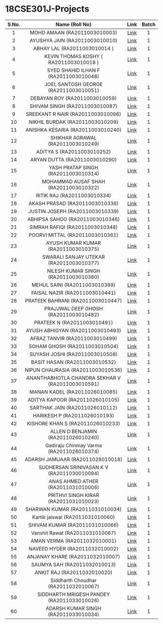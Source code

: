 # 18CSE301J-Projects
| S.No. | Name (Roll No) | Link | Batch |
| :---: | :---: | :---: |:---: |
| 1 | MOHD AMAAN (RA2011003010003) | [Link](https://github.com/Amaan7866/18CSE301J) | 1 |
| 2 | AYUSHYA JAIN (RA2011003010010) | [Link]() | 1 |
| 3 | ABHAY LAL (RA2011003010014	) | [Link](https://github.com/abhay-lal/18CSE301J-RA2011003010014) | 1 |
| 4 | KEVIN THOMAS KOSHY (	RA2011003010018	) | [Link]() | 1 |
| 5 | SYED SHAHID ILHAN F (RA2011003010048) | [Link]() | 1 |
| 6 |	JOEL SANTOSH GEORGE (RA2011003010051) | [Link]() | 1 |
| 7 |	DEBAYAN ROY (RA2011003010059)	 | [Link]() | 1 |
| 8 |	SHIVAM SINGH (RA2011003010087) | [Link]() | 1 |
| 9 |	SREEKANT R NAIR (RA2011003010096) | [Link]() | 1 |
| 10 |	NIKHIL BURDAK (RA2011003010209) | [Link]() | 1 |
| 11 |	ANISHKA KESARIA (RA2011003010240) | [Link]() | 1 |
| 12 |	SHIKHAR AGRAWAL (RA2011003010249) | [Link]() | 1 |
| 13 |	ADITYA S (RA2011003010252) |  [Link]() | 1 |
| 14 |	ARYAN DUTTA (RA2011003010290) |  [Link]() | 1 |
| 15 |  YASH PRATAP SINGH (RA2011003010314) |  [Link]() | 1 |
| 16 |	MOHAMMAD AUSAF SHAH (RA2011003010322) |  [Link]() | 1 |
| 17 |	RITIK RAJ (RA2011003010334) |  [Link]() | 1 |
| 18 |	AKASH PRASAD (RA2011003010336) |  [Link]() | 1 |
| 19 |	JUSTIN JOSEPH (RA2011003010339) | [Link]() | 1 |
| 20 |	ABHIPSA SAHOO (RA2011003010346) | [Link]() | 1 |
| 21 |	SIMRAH RAFIQI (RA2011003010348) | [Link]() | 1 |
| 22 |	POORVI MITTAL (RA2011003010361) | [Link]() | 1 |
| 23 |	AYUSH KUMAR KUMAR (RA2011003010375) | [Link]() | 1 |
| 24 |	SWARALI SANJAY UTEKAR (RA2011003010377) | [Link]() | 1 |
| 25 |	NILESH KUMAR SINGH (RA2011003010380) | [Link]() | 1 |
| 26 |	MEHUL SAINI (RA2011003010389) | [Link]() | 1 |
| 27 |	FAISAL NAZIR (RA2011003010441) | [Link]() | 1 |
| 28 |	PRATEEK BAHRANI (RA2011003010447) | [Link]() | 1 |
| 29 |	PRAJJWAL DEEP GHOSH (RA2011003010482) | [Link]() | 1 |
| 30 |	PRATEEK N (RA2011003010491) | [Link]() | 1 |
| 31 |	AYUSH ABHIGYAN (RA2011003010493) | [Link]() | 1 |
| 32 |	AFRAZ TANVIR (RA2011003010499) | [Link]() | 1 |
| 33 |	SOHAM GHOSH (RA2011003010504) | [Link]() | 1 |
| 34 |	SUYASH JOSHI (RA2011003010508) | [Link]() | 1 |
| 35 |	BASIT HASAN (RA2011003010532) | [Link]() | 1 |
| 36 |	NIPUN CHAURASIA (RA2011003010536) | [Link]() | 1 |
| 37 |	ANANTHABHOTLA CHANDRA SEKHAR V (RA2011003010591) | [Link]() | 1 |
| 38 |	MANAN KADEL (RA2011026010085) | [Link]() | 1 |
| 39 |	ADITYA KAPOOR (RA2011026010105) | [Link]() | 1 |
| 40 |	SARTHAK JAIN (RA2011026010112) | [Link]() | 1 |
| 41 |	HARIKESH P (RA2011026010193) | [Link]() | 1 |
| 42 |	KISHORE KHAN S (RA2011026010233) | [Link]() | 1 |
| 43 |	ALLEN D BENJAMIN (RA2011026010240) | [Link]() | 1 |
| 44 |	Gadiraju Chinmay Varma (RA2011026010374) | [Link]() | 1 |
| 45 |	ADARSH JAMUAAR (RA2011028010018) | [Link]() | 1 |
| 46 |	SUDHERSAN SRINIVASAN K V (RA2011030010094) | [Link]() | 1 |
| 47 |  ANAS AHMED ATHER (RA2011031010006) | [Link]() | 1 |
| 48 |	PRITHVI SINGH KIRAR (RA2011031010023) | [Link]() | 1 |
| 49 |	SHARWAN KUMAR (RA2011031010034) | [Link]() | 1 |
| 50 |  Kartik jaiswal (RA2011031010060) | [Link]() | 1 |
| 51 |	SHIVAM KUMAR (RA2011031010066) | [Link]() | 1 |
| 52 |	Vanshit Rawat (RA2011031010067) | [Link]() | 1 |
| 53 |	AMAN VERMA (RA2011032010001) | [Link]() | 1 |
| 54 |	NAVEED HYDER (RA2011032010002) | [Link]() | 1 |
| 55 |	ANJANAY KHARE (RA2011032010007) | [Link]() | 1 |
| 56 |	SAUMYA SAH (RA2011032010013) | [Link]() | 1 |
| 57 |	ANKIT RAJ (RA2011032010020)	 | [Link]() | 1 |
| 58 |	Siddharth Choudhar (RA2011032010067)	 | [Link]() | 1 |
| 59 |	SIDDHARTH MRIGESH PANDEY (RA2011033010026) | [Link]() | 1 |
| 60 |	ADARSH KUMAR SINGH (RA2011033010034) | [Link]() | 1 | 


